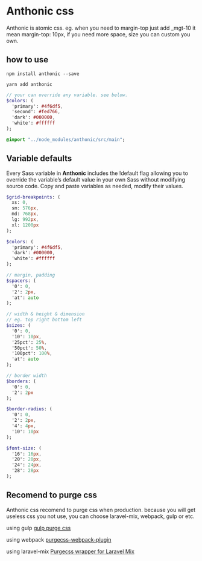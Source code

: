 # Anthonic css

Anthonic is atomic css. eg. when you need to margin-top just add _mgt-10 it mean margin-top: 10px, if you need more space, size you can custom you own.

## how to use

```npm
npm install anthonic --save
```

```yarn
yarn add anthonic
```

```sass
// your can override any variable. see below.
$colors: (
  'primary': #4f6df5,
  'second': #fed766,
  'dark': #000000,
  'white': #ffffff
);

@import "../node_modules/anthonic/src/main";

```

## Variable defaults

Every Sass variable in **Anthonic** includes the !default flag allowing you to override the variable’s default value in your own Sass without modifying source code. Copy and paste variables as needed, modify their values.

```sass
$grid-breakpoints: (
  xs: 0,
  sm: 576px,
  md: 768px,
  lg: 992px,
  xl: 1200px
);

$colors: (
  'primary': #4f6df5,
  'dark': #000000,
  'white': #ffffff
);

// margin, padding
$spacers: (
  '0': 0,
  '2': 2px,
  'at': auto
);

// width & height & dimension
// eg. top right bottom left
$sizes: (
  '0': 0,
  '10': 10px,
  '25pct': 25%,
  '50pct': 50%,
  '100pct': 100%,
  'at': auto
);

// border width
$borders: (
  '0': 0,
  '2': 2px
);

$border-radius: (
  '0': 0,
  '2': 2px,
  '4': 4px,
  '10': 10px
);

$font-size: (
  '16': 16px,
  '20': 20px,
  '24': 24px,
  '28': 28px
);
```

## Recomend to purge css

Anthonic css recomend to purge css when production. because you will get useless css you not use, you can choose laravel-mix, webpack, gulp or etc.

using gulp [gulp purge css](https://www.npmjs.com/package/gulp-css-purge)

using webpack [purgecss-webpack-plugin](https://github.com/FullHuman/purgecss-webpack-plugin)

using laravel-mix [Purgecss wrapper for Laravel Mix](https://github.com/spatie/laravel-mix-purgecss)